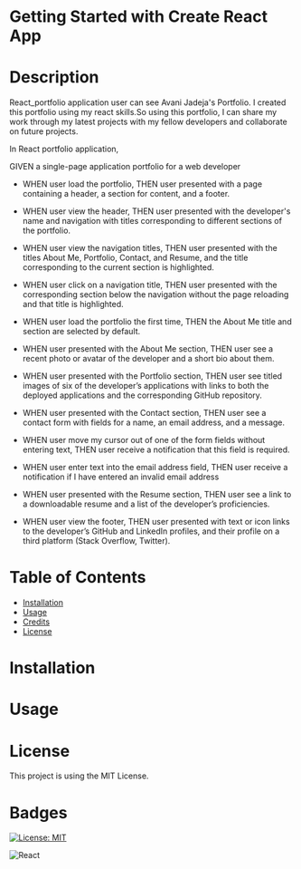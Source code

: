 # Getting Started with Create React App

# Description

React_portfolio application user can see Avani Jadeja's Portfolio. I created this portfolio using my react skills.So using this portfolio, I can share my work through my latest projects with my fellow developers and collaborate on future projects. 

In React portfolio application,

GIVEN a single-page application portfolio for a web developer
- WHEN user load the portfolio,
  THEN user presented with a page containing a header, a section for content, and a footer.

- WHEN user view the header,
  THEN user presented with the developer's name and navigation with titles corresponding to different sections of the portfolio.

- WHEN user view the navigation titles,
  THEN user presented with the titles About Me, Portfolio, Contact, and Resume, and the title corresponding to the current section is highlighted.

- WHEN user click on a navigation title,
  THEN user presented with the corresponding section below the navigation without the page reloading and that title is highlighted.

- WHEN user load the portfolio the first time,
  THEN the About Me title and section are selected by default.

- WHEN user presented with the About Me section,
  THEN user see a recent photo or avatar of the developer and a short bio about them.

- WHEN user presented with the Portfolio section,
  THEN user see titled images of six of the developer’s applications with links to both the deployed applications and the corresponding GitHub repository.

- WHEN user presented with the Contact section,
  THEN user see a contact form with fields for a name, an email address, and a message.

- WHEN user move my cursor out of one of the form fields without entering text,
  THEN user receive a notification that this field is required.

- WHEN user enter text into the email address field,
  THEN user receive a notification if I have entered an invalid email address

- WHEN user presented with the Resume section,
  THEN user see a link to a downloadable resume and a list of the developer’s proficiencies.

- WHEN user view the footer,
  THEN user presented with text or icon links to the developer’s GitHub and LinkedIn profiles, and their profile on a third platform (Stack Overflow, Twitter).

# Table of Contents

- [Installation](#installation)
- [Usage](#usage)
- [Credits](#credits)
- [License](#license)

# Installation


# Usage




# License

This project is using the MIT License.

# Badges

[![License: MIT](https://img.shields.io/badge/License-MIT-yellow.svg)](https://opensource.org/licenses/MIT)
 
![React](https://img.shields.io/badge/react-%2320232a.svg?style=for-the-badge&logo=react&logoColor=%2361DAFB)

